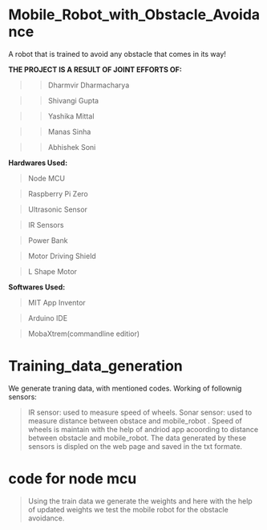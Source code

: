 # Mobile_Robot_with_Obstacle_Avoidance
A robot that is trained to avoid any obstacle that comes in its way!

**THE PROJECT IS A RESULT OF JOINT EFFORTS OF:**
>>Dharmvir Dharmacharya

>>Shivangi Gupta

>>Yashika Mittal

>>Manas Sinha

>>Abhishek Soni


**Hardwares Used:**

> Node MCU

> Raspberry Pi Zero

> Ultrasonic Sensor

> IR Sensors

> Power Bank

> Motor Driving Shield

> L Shape Motor

**Softwares Used:**

> MIT App Inventor

> Arduino IDE

> MobaXtrem(commandline editior)

# Training_data_generation

We generate traning data, with mentioned codes.
Working of follownig sensors:
>IR sensor:   used to measure speed of wheels.
>Sonar sensor: used to measure distance between obstace and mobile_robot .
  Speed of wheels is maintain with the help of andriod app acoording to distance between obstacle and mobile_robot.
  The data generated by these sensors is displed on the web page and saved in the txt formate.
  
  
# code for node mcu

> Using the train data we generate the weights and here with the help of updated weights we test the mobile robot for the obstacle 
  avoidance.

